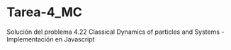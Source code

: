 # Tarea-4_MC
Solución del problema 4.22 Classical Dynamics of particles and Systems - Implementación en Javascript
